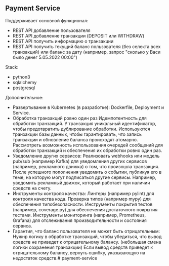 ## Payment Service

Поддерживает основной функционал:
- REST API добавление пользователя
- REST API добавление транзакции (DEPOSIT или WITHDRAW)
- REST API получить информацию о транзакции
- REST API получить текущий баланс пользователя (без селекта всех транзакций) или баланс за дату (например, запрос "сколько у Васи было денег 5.05.2022 00:00")

Stack:
- python3
- sqlalchemy
- postgresql

Дополнительное:
- Развертывание в Kubernetes (в разработке):
Dockerfile, Deployment и Service.
- Обработка транзакций ровно один раз
Идемпотентность для обработки транзакций. У транзакция уникальный идентификатор, чтобы предотвратить дублирование обработки.
Используются транзакции базы данных, чтобы гарантировать, что запись транзакции и обновление баланса происходят атомарно.
Рассмотреть возможность использования очередей сообщений для обработки транзакций и обеспечения их обработки ровно один раз.
- Уведомление других сервисов:
Реализовать webhooks или модель pub/sub (например Kafka) для уведомления других сервисов (например, рекламного движка) о том, что произошла транзакция.
После успешного пополнения уведомить о событии, публикуя его в теме, на которую могут подписаться другие сервисы. Например, уведомить рекламный движок, который работает при наличии средств на счету.
- Инструменты контроля качества:
Линтеры (например pylint) для контроля качества кода.
Проверка типов (например mypy) для обеспечения типобезопасности.
Инструменты покрытия тестов (например, coverage.py) для обеспечения достаточного покрытия тестами.
Инструменты мониторинга (например, Prometheus, Grafana) для отслеживания производительности и состояния сервиса.
- Гарантия, что баланс пользователя не может быть отрицательным:
Нужнр логику в обработке транзакций, чтобы убедиться, что вывод средств не приведет к отрицательному балансу. (небольшая смена логики сохранения транзакции)
Если вывод средств приведет к отрицательному балансу, вернуть ошибку, указывающую на недостаток средств.# payment-service
